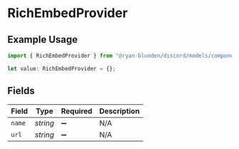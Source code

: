 # RichEmbedProvider

## Example Usage

```typescript
import { RichEmbedProvider } from "@ryan-blunden/discord/models/components";

let value: RichEmbedProvider = {};
```

## Fields

| Field              | Type               | Required           | Description        |
| ------------------ | ------------------ | ------------------ | ------------------ |
| `name`             | *string*           | :heavy_minus_sign: | N/A                |
| `url`              | *string*           | :heavy_minus_sign: | N/A                |